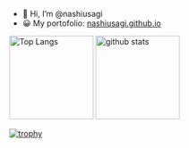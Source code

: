 - 👋 Hi, I’m @nashiusagi
- 😀 My portofolio: [nashiusagi.github.io](https://nashiusagi.github.io/)

<p align="left"> 
  <img alt="Top Langs" height="150px" src="https://github-readme-stats.vercel.app/api/top-langs/?username=nashiusagi&layout=compact&count_private=true&show_icons=true&theme=onedark" />
  <img alt="github stats" height="150px" src="https://github-readme-stats.vercel.app/api?username=nashiusagi&count_private=true&show_icons=true&show_icons=true&theme=onedark" />
</p>

[![trophy](https://github-profile-trophy.vercel.app/?username=nashiusagi&theme=onedark&column=7
)](https://github.com/ryo-ma/github-profile-trophy)

